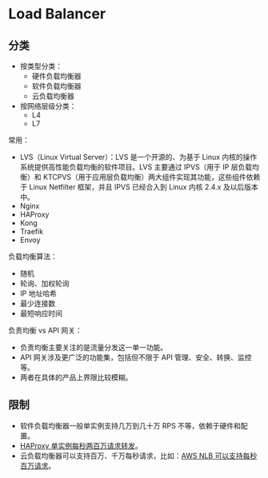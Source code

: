# Load Balancer

## 分类

- 按类型分类：
    - 硬件负载均衡器
    - 软件负载均衡器
    - 云负载均衡器
- 按网络层级分类：
    - L4
    - L7

常用：
- LVS（Linux Virtual Server）：LVS 是一个开源的、为基于 Linux 内核的操作系统提供高性能负载均衡的软件项目。LVS 主要通过 IPVS（用于 IP 层负载均衡）和 KTCPVS（用于应用层负载均衡）两大组件实现其功能，这些组件依赖于 Linux Netfilter 框架，并且 IPVS 已经合入到 Linux 内核 2.4.x 及以后版本中。
- Nginx
- HAProxy
- Kong
- Traefik
- Envoy

负载均衡算法：
- 随机
- 轮询、加权轮询
- IP 地址哈希
- 最少连接数
- 最短响应时间

负责均衡 vs API 网关：
- 负责均衡主要关注的是流量分发这一单一功能。
- API 网关涉及更广泛的功能集，包括但不限于 API 管理、安全、转换、监控等。
- 两者在具体的产品上界限比较模糊。


## 限制

- 软件负载均衡器一般单实例支持几万到几十万 RPS 不等，依赖于硬件和配置。
- [HAProxy 单实例每秒两百万请求转发](https://www.haproxy.com/blog/haproxy-forwards-over-2-million-http-requests-per-second-on-a-single-aws-arm-instance)。
- 云负载均衡器可以支持百万、千万每秒请求，比如：[AWS NLB 可以支持每秒百万请求](https://aws.amazon.com/blogs/aws/new-network-load-balancer-effortless-scaling-to-millions-of-requests-per-second/)。